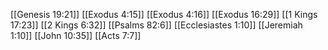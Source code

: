 [[Genesis 19:21]]
[[Exodus 4:15]]
[[Exodus 4:16]]
[[Exodus 16:29]]
[[1 Kings 17:23]]
[[2 Kings 6:32]]
[[Psalms 82:6]]
[[Ecclesiastes 1:10]]
[[Jeremiah 1:10]]
[[John 10:35]]
[[Acts 7:7]]
